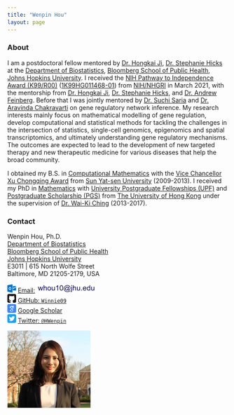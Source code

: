 ```yaml
---
title: "Wenpin Hou"
layout: page
---
```



### About

I am a postdoctoral fellow mentored by [Dr. Hongkai Ji](http://www.biostat.jhsph.edu/~hji/), [Dr. Stephanie Hicks](https://www.stephaniehicks.com/) at the [Department of Biostatistics](https://www.jhsph.edu/departments/biostatistics/), [Bloomberg School of Public Health](https://www.jhsph.edu/), [Johns Hopkins University](https://www.jhu.edu/).
I received the [NIH Pathway to Independence Award (K99/R00)](https://grants.nih.gov/grants/guide/pa-files/PA-20-188.html) ([1K99HG011468-01](https://reporter.nih.gov/search/cHJfn5jyOUy-E1JZ1vBQlg/project-details/10104023)) from [NIH/NHGRI](https://www.genome.gov/) in March 2021, with the mentorship from [Dr. Hongkai Ji](http://www.biostat.jhsph.edu/~hji/), [Dr. Stephanie Hicks](https://www.stephaniehicks.com/), and [Dr. Andrew Feinberg](https://www.hopkinsmedicine.org/profiles/details/andrew-feinberg-1).
Before that I was jointly mentored by [Dr. Suchi Saria](https://suchisaria.jhu.edu/) and [Dr. Aravinda Chakravarti](https://aravindachakravartilab.org/) on gene regulatory network inference. My research interests mainly focus on mathematical modelling of gene regulation, develop computational and statistical methods for tackling the challenges in the intersection of statistics, single-cell genomics, epigenomics and spatial transcriptomics, and ultimately understanding gene regulatory mechanisms. The outcomes are expected to lead to the development of new targeted therapy and new therapeutic medicine for various diseases that help the broad community.

I obtained my B.S. in [Computational Mathematics](http://math.sysu.edu.cn/) with the [Vice Chancellor Xu Chongqing
Award](http://edf.edaao.sysu.edu.cn/jzmx/jz03/cgzs02/index.htm) from [Sun Yat-sen University](http://www.sysu.edu.cn/2012/en/index.htm) (2009-2013).
I received my PhD in [Mathematics](https://hkumath.hku.hk/web/index.php) with [University Postgraduate Fellowships (UPF)](https://gradsch.hku.hk/gradsch/prospective-students/scholarship-funding-and-fees) and [Postgraduate Scholarship (PGS)](https://gradsch.hku.hk/gradsch/prospective-students/scholarship-funding-and-fees) from [The University of Hong Kong](https://www.hku.hk/) under the supervision of [Dr. Wai-Ki Ching](https://hkumath.hku.hk/~wkc/) (2013-2017).

### Contact

<div class="row-fluid" markdown="1">
<div class="span6" markdown="1">

Wenpin Hou, Ph.D. <br/>
[Department of Biostatistics](https://www.jhsph.edu/departments/biostatistics/) <br/>
[Bloomberg School of Public Health](https://www.jhsph.edu/) <br/>
[Johns Hopkins University](https://www.jhu.edu/) <br/>
E3011 | 615 North Wolfe Street <br/>
Baltimore, MD 21205-2179, USA

<img src="images/envelope.svg" alt="Email logo" width="20"> [Email:]() <img src="images/email_address.png" alt="Email address" width="134"> <br/>
<img src="images/github.svg" alt="GitHub logo" width="20"> [GitHub: `Winnie09`](https://github.com/Winnie09) <br/>
<img src="images/scholar.svg" alt="Google Scholar logo" width="20"> [Google Scholar](https://scholar.google.com.hk/citations?user=1wVQpBUAAAAJ&hl=en) <br/>
<img src="images/twitter.svg" alt="Twitter logo" width="20"> [Twitter: `@HWenpin`](https://twitter.com/HWenpin)

</div>
<div class="span3" markdown="1">

<img src="images/wenpin.png" alt="Wenpin Hou photo" width="190">

</div>
</div>



